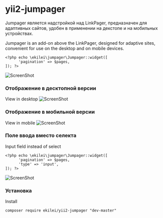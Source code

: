 # yii2-jumpager

Jumpager является надстройкой над LinkPager, предназначен для адаптивных сайтов, удобен в применении на декстопе и на мобильных устройствах.

Jumpager is an add-on above the LinkPager, designed for adaptive sites, convenient for use on the desktop and on mobile devices.


```angular2html
<?php echo \ekilei\jumpager\Jumpager::widget([
      'pagination' => $pages,
]); ?>
```
![ScreenShot](https://raw.github.com/ekilei/yii2-jumpager/master/screen/1.png)

### Отображение в десктопной версии
View in desktop
![ScreenShot](https://raw.github.com/ekilei/yii2-jumpager/master/screen/2.png)

### Отображение в мобильной версии
View in mobile
![ScreenShot](https://raw.github.com/ekilei/yii2-jumpager/master/screen/3.png)

### Поле ввода вместо селекта
Input field instead of select 

```angular2html
<?php echo \ekilei\jumpager\Jumpager::widget([
      'pagination' => $pages,
      'type' => 'input',
]); ?>
```
![ScreenShot](https://raw.github.com/ekilei/yii2-jumpager/master/screen/4.png)

### Установка
Install

```
composer require ekilei/yii2-jumpager "dev-master"
```
